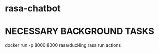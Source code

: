 # rasa-chatbot

# NECESSARY BACKGROUND TASKS
docker run -p 8000:8000 rasa/duckling
rasa run actions
